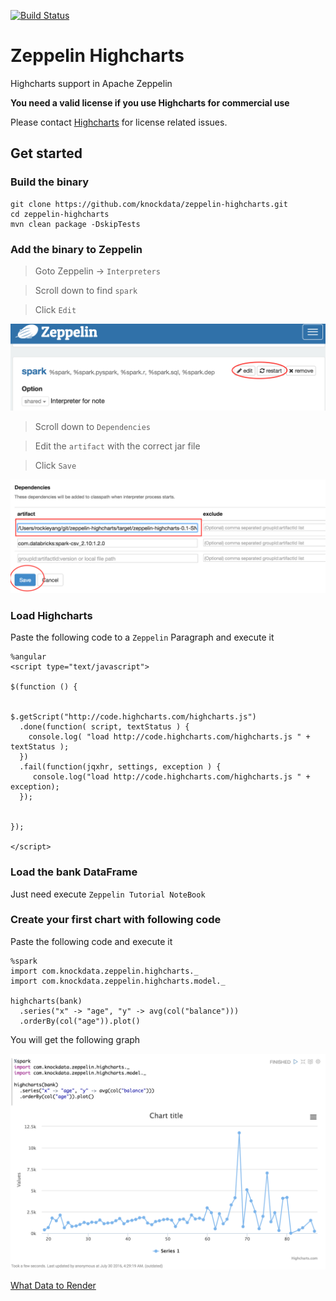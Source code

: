 [![Build Status](https://travis-ci.org/knockdata/zeppelin-highcharts.svg?branch=master)](https://travis-ci.org/knockdata/zeppelin-highcharts)

# Zeppelin Highcharts

Highcharts support in Apache Zeppelin

**You need a valid license if you use Highcharts for commercial use**

Please contact [Highcharts](https://shop.highsoft.com/) for license related issues.


## Get started

### Build the binary

    git clone https://github.com/knockdata/zeppelin-highcharts.git
    cd zeppelin-highcharts
    mvn clean package -DskipTests

### Add the binary to Zeppelin

> Goto Zeppelin -> `Interpreters`

> Scroll down to find `spark`

> Click `Edit`
 
![zeppelin-spark-interpreter-edit](docs/zeppelin-spark-interpreter-edit.png)

> Scroll down to `Dependencies`

> Edit the `artifact` with the correct jar file 

> Click `Save`

![zeppelin-spark-interpreter-edit](docs/zeppelin-spark-interpreter-add-jar.png)

### Load Highcharts

Paste the following code to a `Zeppelin` Paragraph and execute it 

	%angular
	<script type="text/javascript">
	
	$(function () {
	
	
	$.getScript("http://code.highcharts.com/highcharts.js")
	  .done(function( script, textStatus ) {
	    console.log( "load http://code.highcharts.com/highcharts.js " + textStatus );
	  })
	  .fail(function(jqxhr, settings, exception ) {
	     console.log("load http://code.highcharts.com/highcharts.js " + exception);
	  });
	 
	
	});
	
	</script>

### Load the bank DataFrame 

Just need execute `Zeppelin Tutorial NoteBook` 

### Create your first chart with following code

Paste the following code and execute it

	%spark
	import com.knockdata.zeppelin.highcharts._
	import com.knockdata.zeppelin.highcharts.model._
	
	highcharts(bank)
	  .series("x" -> "age", "y" -> avg(col("balance")))
	  .orderBy(col("age")).plot()
	  
You will get the following graph

![zeppelin-spark-basic-line-chart](docs/zeppelin-spark-basic-line-chart.png)

[What Data to Render](docs/series.md)
